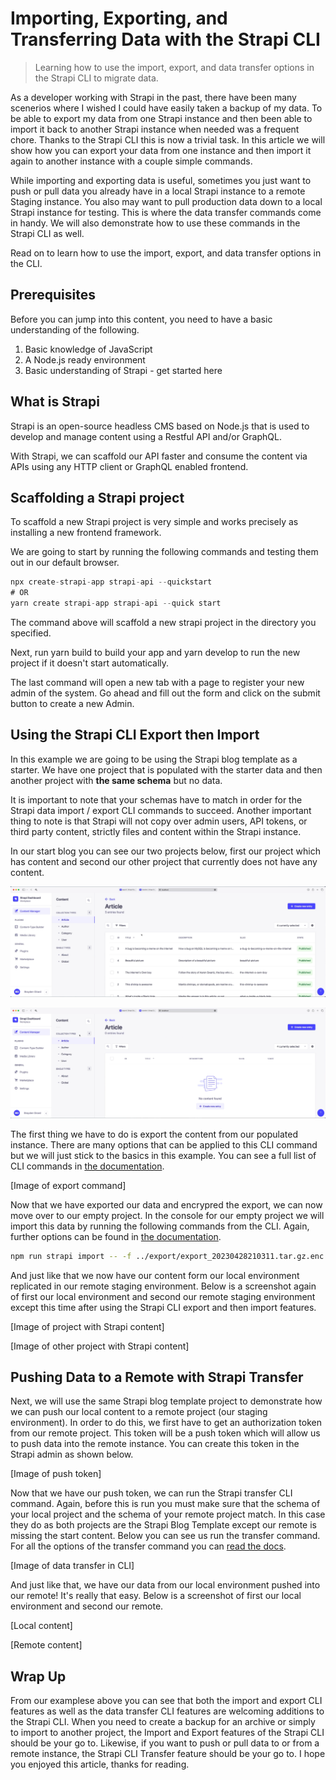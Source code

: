 # Importing, Exporting, and Transferring Data with the Strapi CLI

> Learning how to use the import, export, and data transfer options in the Strapi CLI to migrate data.

As a developer working with Strapi in the past, there have been many scenerios where I wished I could have easily taken a backup of my data. To be able to export my data from one Strapi instance and then been able to import it back to another Strapi instance when needed was a frequent chore. Thanks to the Strapi CLI this is now a trivial task. In this article we will show how you can export your data from one instance and then import it again to another instance with a couple simple commands.

While importing and exporting data is useful, sometimes you just want to push or pull data you already have in a local Strapi instance to a remote Staging instance. You also may want to pull production data down to a local Strapi instance for testing. This is where the data transfer commands come in handy. We will also demonstrate how to use these commands in the Strapi CLI as well.

Read on to learn how to use the import, export, and data transfer options in the CLI.

## Prerequisites

Before you can jump into this content, you need to have a basic understanding of the following.

1. Basic knowledge of JavaScript
2. A Node.js ready environment
3. Basic understanding of Strapi - get started here

## What is Strapi

Strapi is an open-source headless CMS based on Node.js that is used to develop and manage content using a Restful API and/or GraphQL.

With Strapi, we can scaffold our API faster and consume the content via APIs using any HTTP client or GraphQL enabled frontend.

## Scaffolding a Strapi project

To scaffold a new Strapi project is very simple and works precisely as installing a new frontend framework.

We are going to start by running the following commands and testing them out in our default browser.

```javascript
npx create-strapi-app strapi-api --quickstart
# OR
yarn create strapi-app strapi-api --quick start
```

The command above will scaffold a new strapi project in the directory you specified.

Next, run yarn build to build your app and yarn develop to run the new project if it doesn't start automatically.

The last command will open a new tab with a page to register your new admin of the system. Go ahead and fill out the form and click on the submit button to create a new Admin.

## Using the Strapi CLI Export then Import

In this example we are going to be using the Strapi blog template as a starter. We have one project that is populated with the starter data and then another project with **the same schema** but no data. 

It is important to note that your schemas have to match in order for the Strapi data import / export CLI commands to succeed. Another important thing to note is that Strapi will not copy over admin users, API tokens, or third party content,  strictly files and content within the Strapi instance. 

In our start blog you can see our two projects below, first our project which has content and second our other project that currently does not have any content.

![project with content](/images/strapi-with-content.png "Instance with Content")

![project with no content](/images/strapi-without-content.png "Instance without Content")

The first thing we have to do is export the content from our populated instance. There are many options that can be applied to this CLI command but we will just stick to the basics in this example. You can see a full list of CLI commands in [the documentation](https://docs.strapi.io/dev-docs/data-management/export).

[Image of export command]

Now that we have exported our data and encrypred the export, we can now move over to our empty project. In the console for our empty project we will import this data by running the following commands from the CLI. Again, further options can be found in [the documentation](https://docs.strapi.io/dev-docs/data-management/import).

```bash
npm run strapi import -- -f ../export/export_20230428210311.tar.gz.enc
```

And just like that we now have our content form our local environment replicated in our remote staging environment. Below is a screenshot again of first our local environment and second our remote staging environment except this time after using the Strapi CLI export and then import features.

[Image of project with Strapi content]

[Image of other project with Strapi content]

## Pushing Data to a Remote with Strapi Transfer

Next, we will use the same Strapi blog template project to demonstrate how we can push our local content to a remote project (our staging environment). In order to do this, we first have to get an authorization token from our remote project. This token will be a push token which will allow us to push data into the remote instance. You can create this token in the Strapi admin as shown below.

[Image of push token]

Now that we have our push token, we can run the Strapi transfer CLI command. Again, before this is run you must make sure that the schema of your local project and the schema of your remote project match. In this case they do as both projects are the Strapi Blog Template except our remote is missing the start content. Below you can see us run the transfer command. For all the options of the transfer command you can [read the docs](https://docs.strapi.io/dev-docs/data-management/transfer).

[Image of data transfer in CLI]

And just like that, we have our data from our local environment pushed into our remote! It's really that easy. Below is a screenshot of first our local environment and second our remote.

[Local content]

[Remote content]


## Wrap Up

From our examplese above you can see that both the import and export CLI features as well as the data transfer CLI features are welcoming additions to the Strapi CLI. When you need to create a backup for an archive or simply to import to another project, the Import and Export features of the Strapi CLI should be your go to. Likewise, if you want to push or pull data to or from a remote instance, the Strapi CLI Transfer feature should be your go to. I hope you enjoyed this article, thanks for reading. 
